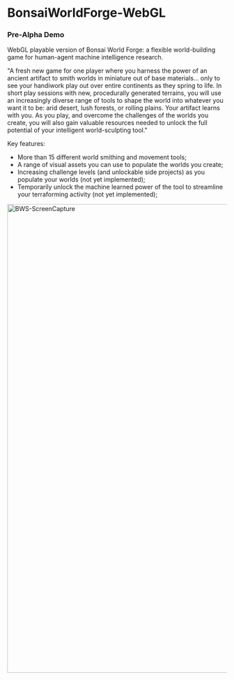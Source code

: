 # BonsaiWorldForge-WebGL
### Pre-Alpha Demo
WebGL playable version of Bonsai World Forge: a flexible world-building game for human-agent machine intelligence research.

"A fresh new game for one player where you harness the power of an ancient artifact to smith worlds in miniature out of base materials... only to see your handiwork play out over entire continents as they spring to life. In short play sessions with new, procedurally generated terrains, you will use an increasingly diverse range of tools to shape the world into whatever you want it to be: arid desert, lush forests, or rolling plains. Your artifact learns with you. As you play, and overcome the challenges of the worlds you create, you will also gain valuable resources needed to unlock the full potential of your intelligent world-sculpting tool."

Key features:

* More than 15 different world smithing and movement tools;
* A range of visual assets you can use to populate the worlds you create;
* Increasing challenge levels (and unlockable side projects) as you populate your worlds (not yet implemented);
* Temporarily unlock the machine learned power of the tool to streamline your terraforming activity (not yet implemented);

<img width="1073" alt="BWS-ScreenCapture" src="https://user-images.githubusercontent.com/1139429/153653902-a131675a-b41a-4ce3-8bb5-9ba24b673364.png">
